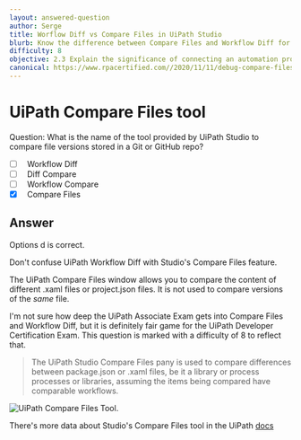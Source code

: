 ```yaml
---
layout: answered-question
author: Serge
title: Worflow Diff vs Compare Files in UiPath Studio
blurb: Know the difference between Compare Files and Workflow Diff for the UiPath Certification Exam
difficulty: 8
objective: 2.3 Explain the significance of connecting an automation project to the version control solution
canonical: https://www.rpacertified.com//2020/11/11/debug-compare-files-studio.html
---
```

<h1>UiPath Compare Files tool</h1>

Question: What is the name of the tool provided by UiPath Studio to compare file versions stored in a Git or GitHub repo?

- [ ] &nbsp;  Workflow Diff
- [ ] &nbsp;  Diff Compare
- [ ] &nbsp;  Workflow Compare
- [x] &nbsp;  Compare Files

## Answer

Options d is correct.

Don't confuse UiPath Workflow Diff with Studio's Compare Files feature.

The UiPath Compare Files window allows you to compare the content of different .xaml files or project.json files. It is not used to compare versions of the <em>same</em> file.

I'm not sure how deep the UiPath Associate Exam gets into Compare Files and Workflow Diff, but it is definitely fair game for the UiPath Developer Certification Exam. This question is marked with a difficulty of 8 to reflect that.


> The UiPath Studio Compare Files pany is used to compare differences between package.json or .xaml files, be it a library or process processes or libraries, assuming the items being compared have comparable workflows.


<img src="https://files.readme.io/d5a5052-compare_files_window.png" class="img-fluid" alt="UiPath Compare Files Tool.">

There's more data about Studio's Compare Files tool in the UiPath <a href="https://docs.uipath.com/studio/docs/comparing-files">docs</a>
